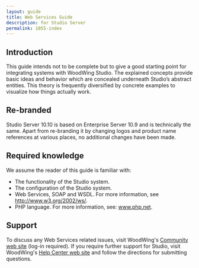 ```yaml
---
layout: guide
title: Web Services Guide
description: for Studio Server
permalink: 1055-index
---
```

## Introduction
This guide intends not to be complete but to give a good starting point for integrating systems with WoodWing Studio. 
The explained concepts provide basic ideas and behavior which are concealed underneath Studio’s abstract entities. 
This theory is frequently diversified by concrete examples to visualize how things actually work.

## Re-branded
Studio Server 10.10 is based on Enterprise Server 10.9 and is technically the same. 
Apart from re-branding it by changing logos and product name references at various places, no additional changes have been made.

## Required knowledge
We assume the reader of this guide is familiar with:
* The functionality of the Studio system. 
* The configuration of the Studio system.
* Web Services, SOAP and WSDL. For more information, see http://www.w3.org/2002/ws/.
* PHP language. For more information, see: www.php.net.

## Support
To discuss any Web Services related issues, visit WoodWing's [Community web site](https://helpcenter.woodwing.com/hc/en-us/community/topics) (log-in required). 
If you require further support for Studio, visit WoodWing's [Help Center web site](https://helpcenter.woodwing.com/hc/en-us) and follow the directions for submitting questions.
